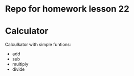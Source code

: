 # Repo for homework lesson 22

# Calculator
Calculkator with simple funtions:
- add
- sub
- multiply
- divide
